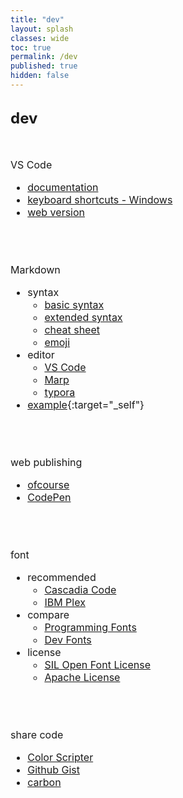 ```yaml
---
title: "dev"
layout: splash
classes: wide
toc: true
permalink: /dev
published: true
hidden: false
---
```


<head>
  <base target="_blank">
</head>

<br>
<font size="5"> 
  <div style="font-weight:bold;">
    dev
  </div>
</font>
<br>
<br>

<font size="3">
<div markdown="1">

VS Code
- [documentation](https://code.visualstudio.com/docs)
- [keyboard shortcuts - Windows](https://code.visualstudio.com/shortcuts/keyboard-shortcuts-windows.pdf)
- [web version](https://code.visualstudio.com/docs/editor/vscode-web)
<br>
<br>

Markdown
- syntax
  - [basic syntax](https://www.markdownguide.org/basic-syntax/)
  - [extended syntax](https://www.markdownguide.org/extended-syntax/)
  - [cheat sheet](https://www.markdownguide.org/cheat-sheet/)
  - [emoji](https://github.com/ikatyang/emoji-cheat-sheet)
- editor
  - [VS Code](https://code.visualstudio.com/docs/languages/markdown)
  - [Marp](https://marketplace.visualstudio.com/items?itemName=marp-team.marp-vscode)
  - [typora](https://typora.io/)
- [example](/dev/markdown_example){:target="_self"}
<br>
<br>

web publishing
- [ofcourse](https://ofcourse.kr/)
- [CodePen](https://codepen.io/pen/)
<br>
<br>

font
- recommended
  - [Cascadia Code](https://github.com/microsoft/cascadia-code)
  - [IBM Plex](https://www.ibm.com/plex/)
- compare
  - [Programming Fonts](https://www.programmingfonts.org/)
  - [Dev Fonts](https://devfonts.gafi.dev/)
- license
  - [SIL Open Font License](https://scripts.sil.org/cms/scripts/page.php?id=OFL)
  - [Apache License](http://www.apache.org/licenses/LICENSE-2.0.html)
<br>
<br>

share code
- [Color Scripter](https://colorscripter.com/)
- [Github Gist](https://gist.github.com/)
- [carbon](https://carbon.now.sh/)
<br>
<br>

</div>
</font>
